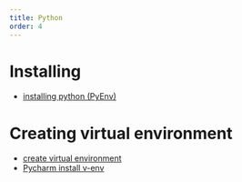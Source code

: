 ```yaml
---
title: Python
order: 4
---
```


# Installing
 
* [installing python (PyEnv)](/bashing/posts/install-python-ubunu)

# Creating virtual environment

* [create virtual environment](/bashing/posts/create-pyenv-virtual-environment)
* [Pycharm install v-env](/bashing/posts/pycharm-virtual-env)